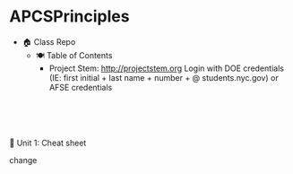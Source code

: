 # APCSPrinciples
- 🏠 Class Repo <br>
  - 🍽️  Table of Contents <br>
      - Project Stem: http://projectstem.org Login with DOE credentials (IE: first initial + last name + number + @ students.nyc.gov) or AFSE credentials <br>
<br>
<br>
<br>
<br>
📝 Unit 1: Cheat sheet <br>

change


    
    

